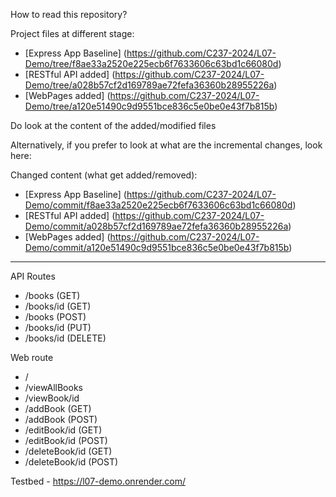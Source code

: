 How to read this repository?


Project files at different stage:
- [Express App Baseline] (https://github.com/C237-2024/L07-Demo/tree/f8ae33a2520e225ecb6f7633606c63bd1c66080d)
- [RESTful API added] (https://github.com/C237-2024/L07-Demo/tree/a028b57cf2d169789ae72fefa36360b28955226a)
- [WebPages added] (https://github.com/C237-2024/L07-Demo/tree/a120e51490c9d9551bce836c5e0be0e43f7b815b)

Do look at the content of the added/modified files




Alternatively, if you prefer to look at what are the incremental changes, look here:

Changed content (what get added/removed):
- [Express App Baseline] (https://github.com/C237-2024/L07-Demo/commit/f8ae33a2520e225ecb6f7633606c63bd1c66080d)
- [RESTful API added] (https://github.com/C237-2024/L07-Demo/commit/a028b57cf2d169789ae72fefa36360b28955226a)
- [WebPages added] (https://github.com/C237-2024/L07-Demo/commit/a120e51490c9d9551bce836c5e0be0e43f7b815b)


-------------------------------------

API Routes
- /books (GET)
- /books/id (GET)
- /books (POST)
- /books/id (PUT)
- /books/id (DELETE)


Web route
- /
- /viewAllBooks
- /viewBook/id
- /addBook (GET)
- /addBook (POST)
- /editBook/id (GET)
- /editBook/id (POST)
- /deleteBook/id (GET)
- /deleteBook/id (POST)

Testbed - https://l07-demo.onrender.com/
